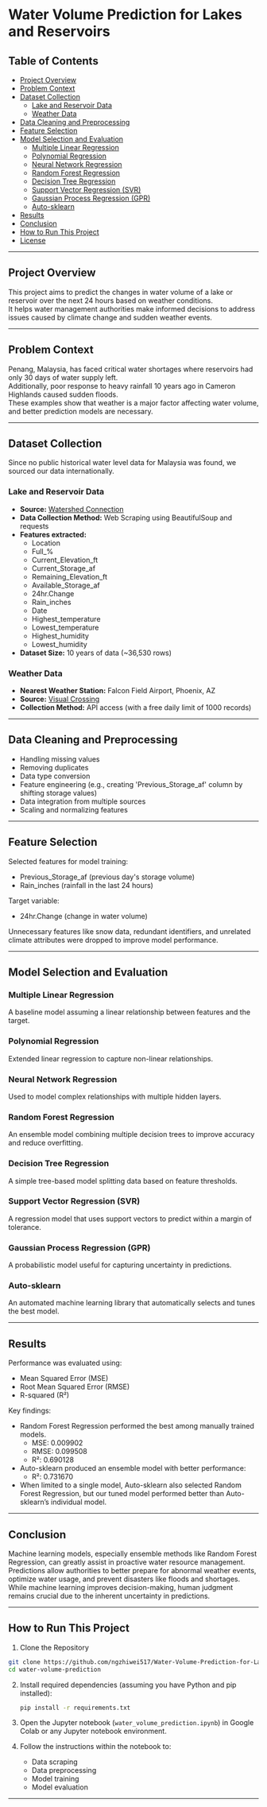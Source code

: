 # Water Volume Prediction for Lakes and Reservoirs

## Table of Contents
- [Project Overview](#project-overview)
- [Problem Context](#problem-context)
- [Dataset Collection](#dataset-collection)
  - [Lake and Reservoir Data](#lake-and-reservoir-data)
  - [Weather Data](#weather-data)
- [Data Cleaning and Preprocessing](#data-cleaning-and-preprocessing)
- [Feature Selection](#feature-selection)
- [Model Selection and Evaluation](#model-selection-and-evaluation)
  - [Multiple Linear Regression](#multiple-linear-regression)
  - [Polynomial Regression](#polynomial-regression)
  - [Neural Network Regression](#neural-network-regression)
  - [Random Forest Regression](#random-forest-regression)
  - [Decision Tree Regression](#decision-tree-regression)
  - [Support Vector Regression (SVR)](#support-vector-regression-svr)
  - [Gaussian Process Regression (GPR)](#gaussian-process-regression-gpr)
  - [Auto-sklearn](#auto-sklearn)
- [Results](#results)
- [Conclusion](#conclusion)
- [How to Run This Project](#how-to-run-this-project)
- [License](#license)

---

## Project Overview
This project aims to predict the changes in water volume of a lake or reservoir over the next 24 hours based on weather conditions.  
It helps water management authorities make informed decisions to address issues caused by climate change and sudden weather events.

---

## Problem Context
Penang, Malaysia, has faced critical water shortages where reservoirs had only 30 days of water supply left.  
Additionally, poor response to heavy rainfall 10 years ago in Cameron Highlands caused sudden floods.  
These examples show that weather is a major factor affecting water volume, and better prediction models are necessary.

---

## Dataset Collection
Since no public historical water level data for Malaysia was found, we sourced our data internationally.

### Lake and Reservoir Data
- **Source:** [Watershed Connection](https://www.watershedconnection.com/)
- **Data Collection Method:** Web Scraping using BeautifulSoup and requests
- **Features extracted:**
  - Location
  - Full_%
  - Current_Elevation_ft
  - Current_Storage_af
  - Remaining_Elevation_ft
  - Available_Storage_af
  - 24hr.Change
  - Rain_inches
  - Date
  - Highest_temperature
  - Lowest_temperature
  - Highest_humidity
  - Lowest_humidity
- **Dataset Size:** 10 years of data (~36,530 rows)

### Weather Data
- **Nearest Weather Station:** Falcon Field Airport, Phoenix, AZ
- **Source:** [Visual Crossing](https://www.visualcrossing.com/)
- **Collection Method:** API access (with a free daily limit of 1000 records)

---

## Data Cleaning and Preprocessing
- Handling missing values
- Removing duplicates
- Data type conversion
- Feature engineering (e.g., creating 'Previous_Storage_af' column by shifting storage values)
- Data integration from multiple sources
- Scaling and normalizing features

---

## Feature Selection
Selected features for model training:
- Previous_Storage_af (previous day's storage volume)
- Rain_inches (rainfall in the last 24 hours)

Target variable:
- 24hr.Change (change in water volume)

Unnecessary features like snow data, redundant identifiers, and unrelated climate attributes were dropped to improve model performance.

---

## Model Selection and Evaluation

### Multiple Linear Regression
A baseline model assuming a linear relationship between features and the target.

### Polynomial Regression
Extended linear regression to capture non-linear relationships.

### Neural Network Regression
Used to model complex relationships with multiple hidden layers.

### Random Forest Regression
An ensemble model combining multiple decision trees to improve accuracy and reduce overfitting.

### Decision Tree Regression
A simple tree-based model splitting data based on feature thresholds.

### Support Vector Regression (SVR)
A regression model that uses support vectors to predict within a margin of tolerance.

### Gaussian Process Regression (GPR)
A probabilistic model useful for capturing uncertainty in predictions.

### Auto-sklearn
An automated machine learning library that automatically selects and tunes the best model.

---

## Results
Performance was evaluated using:
- Mean Squared Error (MSE)
- Root Mean Squared Error (RMSE)
- R-squared (R²)

Key findings:
- Random Forest Regression performed the best among manually trained models.
  - MSE: 0.009902
  - RMSE: 0.099508
  - R²: 0.690128
- Auto-sklearn produced an ensemble model with better performance:
  - R²: 0.731670
- When limited to a single model, Auto-sklearn also selected Random Forest Regression, but our tuned model performed better than Auto-sklearn’s individual model.

---

## Conclusion
Machine learning models, especially ensemble methods like Random Forest Regression, can greatly assist in proactive water resource management.  
Predictions allow authorities to better prepare for abnormal weather events, optimize water usage, and prevent disasters like floods and shortages.  
While machine learning improves decision-making, human judgment remains crucial due to the inherent uncertainty in predictions.

---

## How to Run This Project

1. Clone the Repository
```bash
git clone https://github.com/ngzhiwei517/Water-Volume-Prediction-for-Lakes-and-Reservoirs.git
cd water-volume-prediction

 ```

2. Install required dependencies (assuming you have Python and pip installed):

    ```bash
    pip install -r requirements.txt
    ```
3. Open the Jupyter notebook (`water_volume_prediction.ipynb`) in Google Colab or any Jupyter notebook environment.

4. Follow the instructions within the notebook to:
     - Data scraping
     - Data preprocessing
     - Model training
     - Model evaluation
---
